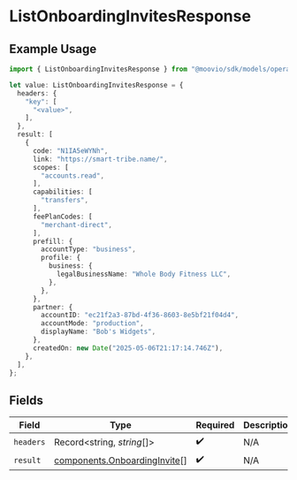 # ListOnboardingInvitesResponse

## Example Usage

```typescript
import { ListOnboardingInvitesResponse } from "@moovio/sdk/models/operations";

let value: ListOnboardingInvitesResponse = {
  headers: {
    "key": [
      "<value>",
    ],
  },
  result: [
    {
      code: "N1IA5eWYNh",
      link: "https://smart-tribe.name/",
      scopes: [
        "accounts.read",
      ],
      capabilities: [
        "transfers",
      ],
      feePlanCodes: [
        "merchant-direct",
      ],
      prefill: {
        accountType: "business",
        profile: {
          business: {
            legalBusinessName: "Whole Body Fitness LLC",
          },
        },
      },
      partner: {
        accountID: "ec21f2a3-87bd-4f36-8603-8e5bf21f04d4",
        accountMode: "production",
        displayName: "Bob's Widgets",
      },
      createdOn: new Date("2025-05-06T21:17:14.746Z"),
    },
  ],
};
```

## Fields

| Field                                                                        | Type                                                                         | Required                                                                     | Description                                                                  |
| ---------------------------------------------------------------------------- | ---------------------------------------------------------------------------- | ---------------------------------------------------------------------------- | ---------------------------------------------------------------------------- |
| `headers`                                                                    | Record<string, *string*[]>                                                   | :heavy_check_mark:                                                           | N/A                                                                          |
| `result`                                                                     | [components.OnboardingInvite](../../models/components/onboardinginvite.md)[] | :heavy_check_mark:                                                           | N/A                                                                          |